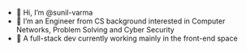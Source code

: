 - 👋 Hi, I’m @sunil-varma
- 👀 I’m an Engineer from CS background interested in Computer Networks, Problem Solving and Cyber Security
- 🌱 A full-stack dev currently working mainly in the front-end space


<!---
sunil-varma/sunil-varma is a ✨ special ✨ repository because its `README.md` (this file) appears on your GitHub profile.
You can click the Preview link to take a look at your changes.
--->
